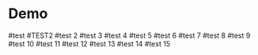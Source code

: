 # Demo
#test
#TEST2
#test 2
#test 3
#test 4
#test 5
#test 6
#test 7
#test 8
#test 9
#test 10
#test 11
#test 12
#test 13
#test 14
#test 15
